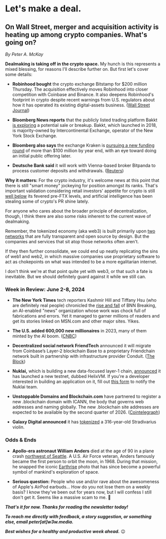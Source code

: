 # Let's make a deal.
## On Wall Street, merger and acquisition activity is heating up among crypto companies. What's going on?

<p><em>By Peter A. McKay</em></p>

**Dealmaking is taking off in the crypto space.** My hunch is this represents a mixed blessing, for reasons I'll describe further on. But first let's cover some details:

- **Robinhood bought** the crypto exchange Bitstamp for $200 million Thursday. The acquisition effectively moves Robinhood into closer competition with Coinbase and Binance. It also deepens Robinhood's footprint in crypto despite recent warnings from U.S. regulators about how it has operated its existing digital-assets business. ([Wall Street Journal](https://www.wsj.com/business/deals/robinhood-doubles-down-on-crypto-with-deal-for-bitstamp-eade3276?st=uhtwi5ejno9s5n9&reflink=desktopwebshare_permalink))

- **Bloomberg News reports** that the publicly listed trading platform Bakkt [is exploring](https://finance.yahoo.com/news/crypto-marketplace-bakkt-weighs-potential-155913253.html) a potential sale or breakup. Bakkt, which launched in 2018, is majority-owned by Intercontinental Exchange, operator of the New York Stock Exchange.

- **Bloomberg also says** the exchange Kraken is [pursuing a new funding round](https://www.bloomberg.com/news/articles/2024-06-06/crypto-exchange-kraken-said-to-be-in-talks-for-pre-ipo-fund-raising-round) of more than $100 million by year end, with an eye toward doing an initial public offering later.

- **Deutsche Bank said** it will work with Vienna-based broker Bitpanda to process customer deposits and withdrawals. ([Reuters](https://www.reuters.com/technology/deutsche-bank-ties-up-with-bitpanda-cautious-crypto-shift-2024-06-04/))

**Why it matters:** For the crypto industry, it's welcome news at this point that there is still "smart money" jockeying for position amongst its ranks. That's important validation considering retail investors' appetite for crypto is still [well below](https://www.reuters.com/technology/cryptoverse-retail-traders-sit-out-bitcoin-rally-2024-05-14/) its fevered pre-FTX levels, and artificial intelligence has been stealing some of crypto's PR shine lately.  

For anyone who cares about the broader principle of decentralization, though, I think there are also some risks inherent to the current wave of dealmaking.

Remember, the tokenized economy (aka web3) is built primarily upon [two networks](https://peteramckay.medium.com/public-blockchains-rock-afff96e35919) that are fully transparent and open source by design. But the companies and services that sit atop those networks often aren't.

If they then further consolidate, we could end up neatly replicating the sins of web1 and web2, in which massive companies use proprietary software to act as chokepoints on what was intended to be a more egalitarian internet.

I don't think we're at that point quite yet with web3, or that such a fate is inevitable. But we should definitely guard against it while we still can.

### Week in Review: June 2-8, 2024

- **The New York Times** tech reporters Kashmir Hill and Tiffany Hsu (who are definitely real people) chronicled the [rise and fall](https://www.nytimes.com/2024/06/06/technology/bnn-breaking-ai-generated-news.html) of BNN Breaking, an AI-enabled "news" organization whose work was chock full of fabrications and errors. Yet it managed to garner millions of readers and get its stories linked on MSN.com and other major sites. Yikes.

- **The U.S. added 600,000 new millionaires** in 2023, many of them minted by the AI boom. ([CNBC](https://www.cnbc.com/2024/06/07/us-millionaire-population.html))

- **Decentralized social network FriendTech** announced it will migrate from Coinbase’s Layer-2 blockchain Base to a proprietary Friendchain network built in partnership with infrastructure provider Conduit. ([The Block](https://www.theblock.co/post/299173/friendtech-to-move-to-new-friendchain-blockchain-in-move-away-from-base))

- **Nuklai,** which is building a new data-focused layer-1 chain, [announced](https://x.com/NuklaiData/status/1796904653075943551) it has launched a new testnet, dubbed HelixVM. If you're a developer interested in building an application on it, fill out [this form](https://docs.google.com/forms/d/e/1FAIpQLSdI-QuOpuNMZiSzRHc1VERrpvnM4F2vEAorbexJbr9luDGGJw/viewform) to notify the Nuklai team.

- **Unstoppable Domains and Blockchain.com** have partnered to register a new .blockchain domain with ICANN, the body that governs web addresses and naming globally. The new .blockchain site addresses are expected to be available by the second quarter of 2026. ([Cointelegraph](https://cointelegraph.com/news/unstoppable-domains-blockchain-web3-domain-launch))

- **Galaxy Digital announced** it has [tokenized](https://www.galaxy.com/newsroom/galaxy-announces-tokenization-of-the-1708-stradivarius-violin-empress/) a 316-year-old Stradivarius violin.

### Odds & Ends

- **Apollo-era astronaut William Anders** died at the age of 90 in a plane crash [northwest of Seattle](https://www.salon.com/2024/06/07/apollo-8-astronaut-captured-earthrise-photo-dies-in-plane-crash/?in_brief=true). A U.S. Air Force veteran, Anders famously became the first person to orbit the moon, in 1968. During that mission, he snapped the iconic [Earthrise](https://upload.wikimedia.org/wikipedia/commons/thumb/a/a8/NASA-Apollo8-Dec24-Earthrise.jpg/1920px-NASA-Apollo8-Dec24-Earthrise.jpg) photo that has since become a powerful symbol of mankind's exploration of space.

- **Serious question:** People who use and/or rave about the awesomeness of Apple's AirPod earbuds... How do you not lose them on a weekly basis? I know they've been out for years now, but I will confess I still don't get it. Seems like a massive scam to me. 🤷

_**That's it for now. Thanks for reading the newsletter today!**_

<!-- Insert "about me" copy. -->

_**To reach me directly with feedback, a story suggestion, or something else, email peter[at]w3w.media.**_

_**Best wishes for a healthy and productive week ahead.**_ 😉
